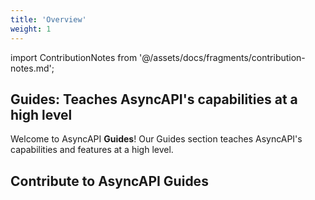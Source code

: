 ```yaml
---
title: 'Overview'
weight: 1
---
```


import ContributionNotes from '@/assets/docs/fragments/contribution-notes.md';

## Guides: Teaches AsyncAPI's capabilities at a high level

Welcome to AsyncAPI **Guides**! Our Guides section teaches AsyncAPI's capabilities and features at a high level.

<Remember>

## Contribute to AsyncAPI Guides

<ContributionNotes />

</Remember>
